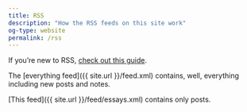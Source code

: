 ```yaml
---
title: RSS
description: "How the RSS feeds on this site work"
og-type: website
permalink: /rss
---
```


If you’re new to RSS, [check out this guide](https://derekkedziora.com/blog/rss-guide).


The [everything feed]({{ site.url }}/feed.xml) contains, well, everything including new posts and notes. 

[This feed]({{ site.url }}/feed/essays.xml) contains only posts. 